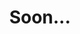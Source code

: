 ---
title: "Soon..."
subtitle: ""
# meta description
description: "This is meta description"
draft: false
---